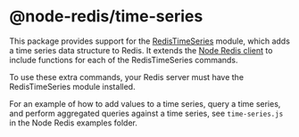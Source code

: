 # @node-redis/time-series

This package provides support for the [RedisTimeSeries](https://redistimeseries.io) module, which adds a time series data structure to Redis. It extends the [Node Redis client](https://github.com/redis/node-redis) to include functions for each of the RedisTimeSeries commands.

To use these extra commands, your Redis server must have the RedisTimeSeries module installed.

For an example of how to add values to a time series, query a time series, and perform aggregated queries against a time series, see `time-series.js` in the Node Redis examples folder.

